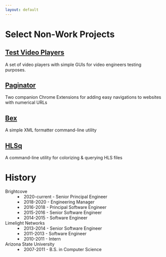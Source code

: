 ```yaml
---
layout: default
---
```


# Select Non-Work Projects

## [Test Video Players](https://soldiermoth.com/bobbys-players/)
A set of video players with simple GUIs for video engineers testing purposes.

## [Paginator](https://github.com/soldiermoth/paginator)
Two companion Chrome Extensions for adding easy navigations to websites with numerical URLs

## [Bex](https://github.com/soldiermoth/bex)
A simple XML formatter command-line utility

## [HLSq](https://github.com/soldiermoth/hlsq)
A command-line utility for colorizing & querying HLS files

# History


<dl>
   <dt>Brightcove</dt>
   <dd>
      <li>2020-current - Senior Principal Engineer </li>
      <li>2018-2020 - Engineering Manager</li>
      <li>2016-2018 - Principal Software Engineer</li>
      <li>2015-2016 - Senior Software Engineer</li>
      <li>2014-2015 - Software Engineer</li>
   </dd>
   <dt>Limelight Networks</dt>
   <dd>
      <li>2013-2014 - Senior Software Engineer</li>
      <li>2011-2013 - Software Engineer</li>
      <li>2010-2011 - Intern</li>
   </dd>
   <dt>Arizona State University</dt>
   <dd>
      <li>2007-2011 - B.S. in Computer Science</li>
   </dd>
</dl>



